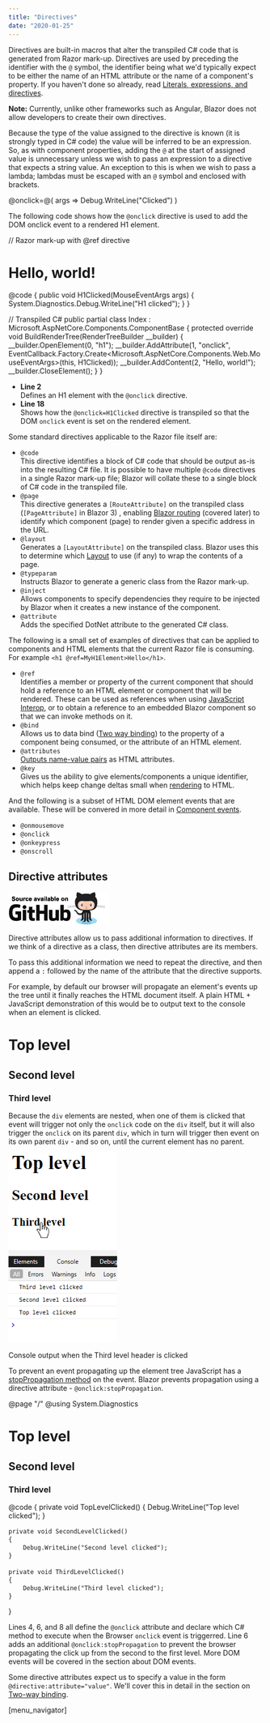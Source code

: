 ```yaml
---
title: "Directives"
date: "2020-01-25"
---
```


Directives are built-in macros that alter the transpiled C# code that is generated from Razor mark-up. Directives are used by preceding the identifier with the `@` symbol, the identifier being what we'd typically expect to be either the name of an HTML attribute or the name of a component's property. If you haven't done so already, read [Literals, expressions, and directives](/components/literals-expressions-and-directives).

**Note:** Currently, unlike other frameworks such as Angular, Blazor does not allow developers to create their own directives.

Because the type of the value assigned to the directive is known (it is strongly typed in C# code) the value will be inferred to be an expression. So, as with component properties, adding the `@` at the start of assigned value is unnecessary unless we wish to pass an expression to a directive that expects a string value. An exception to this is when we wish to pass a lambda; lambdas must be escaped with an `@` symbol and enclosed with brackets.

@onclick=@( args => Debug.WriteLine("Clicked") )

The following code shows how the `@onclick` directive is used to add the DOM onclick event to a rendered H1 element.

// Razor mark-up with @ref directive
<h1 @onclick=H1Clicked>Hello, world!</h1>

@code
{
	public void H1Clicked(MouseEventArgs args)
	{
		System.Diagnostics.Debug.WriteLine("H1 clicked");
	}
}

// Transpiled C#
public partial class Index : Microsoft.AspNetCore.Components.ComponentBase
{
	protected override void BuildRenderTree(RenderTreeBuilder \_\_builder)
	{
		\_\_builder.OpenElement(0, "h1");
		\_\_builder.AddAttribute(1, "onclick", EventCallback.Factory.Create<Microsoft.AspNetCore.Components.Web.MouseEventArgs>(this, H1Clicked));
		\_\_builder.AddContent(2, "Hello, world!");
		\_\_builder.CloseElement();
	}
}

- **Line 2**  
    Defines an H1 element with the `@onclick` directive.
- **Line 18**  
    Shows how the `@onclick=H1Clicked` directive is transpiled so that the DOM `onclick` event is set on the rendered element.

Some standard directives applicable to the Razor file itself are:

- `@code`  
    This directive identifies a block of C# code that should be output as-is into the resulting C# file. It is possible to have multiple `@code` directives in a single Razor mark-up file; Blazor will collate these to a single block of C# code in the transpiled file.
- `@page`  
    This directive generates a `[RouteAttribute]` on the transpiled class (`[PageAttribute]` in Blazor 3) , enabling [Blazor routing](/routing) (covered later) to identify which component (page) to render given a specific address in the URL.
- `@layout`  
    Generates a `[LayoutAttribute]` on the transpiled class. Blazor uses this to determine which [Layout](/layouts) to use (if any) to wrap the contents of a page.
- `@typeparam`  
    Instructs Blazor to generate a generic class from the Razor mark-up.
- `@inject`  
    Allows components to specify dependencies they require to be injected by Blazor when it creates a new instance of the component.
- `@attribute`  
    Adds the specified DotNet attribute to the generated C# class.

The following is a small set of examples of directives that can be applied to components and HTML elements that the current Razor file is consuming. For example `<h1 @ref=MyH1Element>Hello</h1>`.

- `@ref`  
    Identifies a member or property of the current component that should hold a reference to an HTML element or component that will be rendered. These can be used as references when using [JavaScript Interop](/javascript-interop/calling-javascript-from-dotnet/passing-html-element-references/), or to obtain a reference to an embedded Blazor component so that we can invoke methods on it.
- `@bind`  
    Allows us to data bind ([Two way binding](/javascript-interop/calling-javascript-from-dotnet/passing-html-element-references/)) to the property of a component being consumed, or the attribute of an HTML element.
- `@attributes`  
    [Outputs name-value pairs](/components/code-generated-html-attributes/) as HTML attributes.
- `@key`  
    Gives us the ability to give elements/components a unique identifier, which helps keep change deltas small when [rendering](/components/render-trees/) to HTML.

And the following is a subset of HTML DOM element events that are available. These will be convered in more detail in [Component events](/components/component-events).

- `@onmousemove`
- `@onclick`
- `@onkeypress`
- `@onscroll`

## Directive attributes

[![](images/SourceLink-e1567978928628.png)](https://github.com/mrpmorris/blazor-university/tree/master/src/Components/DirectiveAttributes)

Directive attributes allow us to pass additional information to directives. If we think of a directive as a class, then directive attributes are its members.

To pass this additional information we need to repeat the directive, and then append a `:` followed by the name of the attribute that the directive supports.

For example, by default our browser will propagate an element's events up the tree until it finally reaches the HTML document itself. A plain HTML + JavaScript demonstration of this would be to output text to the console when an element is clicked.

<html>
	<body>
		<div onclick="console.log('Top level clicked')">
			<h1>Top level</h1>
			<div onclick="console.log('Second level clicked')">
				<h2>Second level</h2>
				<div onclick="console.log('Third level clicked')">
					<h3>Third level</h3>
				</div>
			</div>
		</div>
	</body>
</html>

Because the `div` elements are nested, when one of them is clicked that event will trigger not only the `onclick` code on the `div` itself, but it will also trigger the `onclick` on its parent `div`, which in turn will trigger then event on its own parent `div` - and so on, until the current element has no parent.

![](images/PropagatedClick.png)

Console output when the Third level header is clicked

To prevent an event propagating up the element tree JavaScript has a [stopPropagation method](https://www.w3schools.com/jsref/event_stoppropagation.asp) on the event. Blazor prevents propagation using a directive attribute - `@onclick:stopPropagation`.

@page "/"
@using System.Diagnostics

<div @onclick=TopLevelClicked>
	<h1>Top level</h1>
	<div @onclick=SecondLevelClicked @onclick:stopPropagation>
		<h2>Second level</h2>
		<div @onclick=ThirdLevelClicked>
			<h3>Third level</h3>
		</div>
	</div>
</div>

@code
{
	private void TopLevelClicked()
	{
		Debug.WriteLine("Top level clicked");
	}

	private void SecondLevelClicked()
	{
		Debug.WriteLine("Second level clicked");
	}

	private void ThirdLevelClicked()
	{
		Debug.WriteLine("Third level clicked");
	}
}

Lines 4, 6, and 8 all define the `@onclick` attribute and declare which C# method to execute when the Browser `onclick` event is triggerred. Line 6 adds an additional `@onclick:stopPropagation` to prevent the browser propagating the click up from the second to the first level. More DOM events will be covered in the section about DOM events.

Some directive attributes expect us to specify a value in the form `@directive:attribute="value"`. We'll cover this in detail in the section on [Two-way binding](/components/two-way-binding/).

\[menu\_navigator\]
